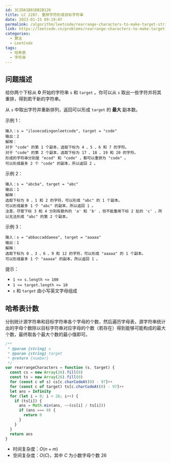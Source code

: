 ```yaml
---
id: 3C2DA1B81DB2B126
title: LC 2287. 重排字符形成目标字符串
date: 2023-01-15 09:19:07
permalink: /algorithm/leetcode/rearrange-characters-to-make-target-string
link: https://leetcode.cn/problems/rearrange-characters-to-make-target-string
categories:
  - 算法
  - LeetCode
tags:
  - 哈希表
  - 字符串
---
```


<Level :type='1'/>

## 问题描述

给你两个下标从 **0** 开始的字符串 `s` 和 `target` 。你可以从 `s` 取出一些字符并将其重排，得到若干新的字符串。

从 `s` 中取出字符并重新排列，返回可以形成 `target` 的 **最大** 副本数。

示例 1：

```text
输入：s = "ilovecodingonleetcode", target = "code"
输出：2
解释：
对于 "code" 的第 1 个副本，选取下标为 4 、5 、6 和 7 的字符。
对于 "code" 的第 2 个副本，选取下标为 17 、18 、19 和 20 的字符。
形成的字符串分别是 "ecod" 和 "code" ，都可以重排为 "code" 。
可以形成最多 2 个 "code" 的副本，所以返回 2 。
```

示例 2：

```text
输入：s = "abcba", target = "abc"
输出：1
解释：
选取下标为 0 、1 和 2 的字符，可以形成 "abc" 的 1 个副本。
可以形成最多 1 个 "abc" 的副本，所以返回 1 。
注意，尽管下标 3 和 4 分别有额外的 'a' 和 'b' ，但不能重用下标 2 处的 'c' ，所以无法形成 "abc" 的第 2 个副本。
```

示例 3：

```text
输入：s = "abbaccaddaeea", target = "aaaaa"
输出：1
解释：
选取下标为 0 、3 、6 、9 和 12 的字符，可以形成 "aaaaa" 的 1 个副本。
可以形成最多 1 个 "aaaaa" 的副本，所以返回 1 。
```

提示：

- `1 <= s.length <= 100`
- `1 <= target.length <= 10`
- `s` 和 `target` 由小写英文字母组成

## 哈希表计数

分别统计源字符串和目标字符串各个字母的个数，然后遍历字母表，源字符串统计出的字母个数除以目标字符串对应字母的个数（若存在）得到能够可能构成的最大个数，最终取各个最大个数的最小值即可。

```javascript
/**
 * @param {string} s
 * @param {string} target
 * @return {number}
 */
var rearrangeCharacters = function (s, target) {
  const cs = new Array(26).fill(0)
  const ts = new Array(26).fill(0)
  for (const c of s) cs[c.charCodeAt(0) - 97]++
  for (const c of target) ts[c.charCodeAt(0) - 97]++
  let ans = Infinity
  for (let i = 0; i < 26; i++) {
    if (ts[i]) {
      ans = Math.min(ans, ~~(cs[i] / ts[i]))
      if (ans === 0) {
        return 0
      }
    }
  }
  return ans
}
```

- 时间复杂度：$O(n + m)$
- 空间复杂度：$O(C)$，其中 $C$ 为小数字母个数 $26$

